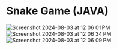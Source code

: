 # Snake Game (JAVA)
![Screenshot 2024-08-03 at 12 06 01 PM](https://github.com/user-attachments/assets/7785ec8d-8f59-43bd-88fa-38fd5005ebff)
![Screenshot 2024-08-03 at 12 06 34 PM](https://github.com/user-attachments/assets/771b154b-ba50-424b-824b-fa06e2c5044f)
![Screenshot 2024-08-03 at 12 06 09 PM](https://github.com/user-attachments/assets/1b7ab797-ae28-4ba4-840c-f6d10fde5a78)

